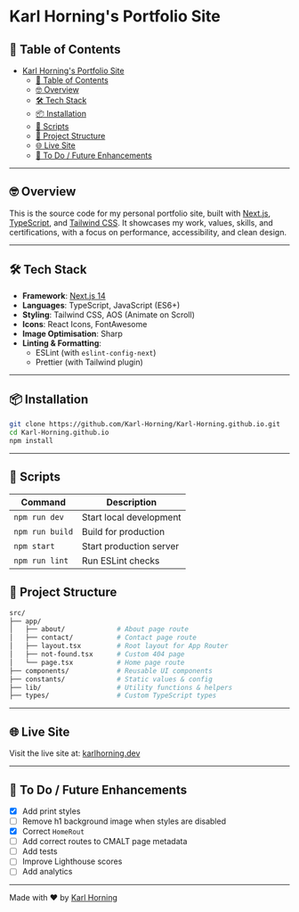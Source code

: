 # Karl Horning's Portfolio Site

## 📖 Table of Contents

- [Karl Horning's Portfolio Site](#karl-hornings-portfolio-site)
  - [📖 Table of Contents](#-table-of-contents)
  - [🤓 Overview](#-overview)
  - [🛠️ Tech Stack](#️-tech-stack)
  - [📦 Installation](#-installation)
  - [🚀 Scripts](#-scripts)
  - [📁 Project Structure](#-project-structure)
  - [🌐 Live Site](#-live-site)
  - [📌 To Do / Future Enhancements](#-to-do--future-enhancements)

---

## 🤓 Overview

This is the source code for my personal portfolio site, built with [Next.js](https://nextjs.org/), [TypeScript](https://www.typescriptlang.org/), and [Tailwind CSS](https://tailwindcss.com/). It showcases my work, values, skills, and certifications, with a focus on performance, accessibility, and clean design.

---

## 🛠️ Tech Stack

- **Framework**: [Next.js 14](https://nextjs.org/)
- **Languages**: TypeScript, JavaScript (ES6+)
- **Styling**: Tailwind CSS, AOS (Animate on Scroll)
- **Icons**: React Icons, FontAwesome
- **Image Optimisation**: Sharp
- **Linting & Formatting**:
  - ESLint (with `eslint-config-next`)
  - Prettier (with Tailwind plugin)

---

## 📦 Installation

```bash
git clone https://github.com/Karl-Horning/Karl-Horning.github.io.git
cd Karl-Horning.github.io
npm install
```

---

## 🚀 Scripts

| Command         | Description             |
| --------------- | ----------------------- |
| `npm run dev`   | Start local development |
| `npm run build` | Build for production    |
| `npm start`     | Start production server |
| `npm run lint`  | Run ESLint checks       |

## 📁 Project Structure

```bash
src/
├── app/
│   ├── about/             # About page route
│   ├── contact/           # Contact page route
│   ├── layout.tsx         # Root layout for App Router
│   ├── not-found.tsx      # Custom 404 page
│   └── page.tsx           # Home page route
├── components/            # Reusable UI components
├── constants/             # Static values & config
├── lib/                   # Utility functions & helpers
├── types/                 # Custom TypeScript types
```

---

## 🌐 Live Site

Visit the live site at: [karlhorning.dev](https://www.karlhorning.dev)

---

## 📌 To Do / Future Enhancements

- [x] Add print styles
- [ ] Remove h1 background image when styles are disabled
- [x] Correct `HomeRout`
- [ ] Add correct routes to CMALT page metadata
- [ ] Add tests
- [ ] Improve Lighthouse scores
- [ ] Add analytics

---

Made with ❤️ by [Karl Horning](https://github.com/Karl-Horning)
